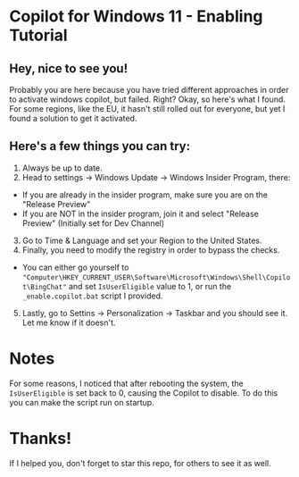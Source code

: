 # Copilot for Windows 11 - Enabling Tutorial
## Hey, nice to see you!
Probably you are here because you have tried different approaches in order to activate windows copilot, but failed. Right?
Okay, so here's what I found. For some regions, like the EU, it hasn't still rolled out for everyone, but yet I found a solution to get it activated.
## Here's a few things you can try:
1. Always be up to date.
2. Head to settings -> Windows Update -> Windows Insider Program, there:
 - If you are already in the insider program, make sure you are on the "Release Preview"
 - If you are NOT in the insider program, join it and select "Release Preview" (Initially set for Dev Channel)
3. Go to Time & Language and set your Region to the United States.
4. Finally, you need to modify the registry in order to bypass the checks.
 - You can either go yourself to  `"Computer\HKEY_CURRENT_USER\Software\Microsoft\Windows\Shell\Copilot\BingChat"` and set `IsUserEligible` value to 1, or run the `_enable.copilot.bat` script I provided.

5. Lastly, go to Settins -> Personalization -> Taskbar and you should see it. Let me know if it doesn't.


# Notes
For some reasons, I noticed that after rebooting the system, the `IsUserEligible` is set back to 0, causing the Copilot to disable. To do this you can make the script run on startup.

# Thanks!
If I helped you, don't forget to star this repo, for others to see it as well.
